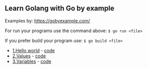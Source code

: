 ## Learn Golang with Go by example

Examples by: https://gobyexample.com/

For run your programs use the command above:
`$ go run <file>`

If you prefer build your program use:
`$ go build <file>`

- [1.Hello world](https://gobyexample.com/hello-world) - [code](https://github.com/matheusportoo/lerning-golang/blob/master/hello-world/hello-world.go)
- [2.Values](https://gobyexample.com/values) - [code](https://github.com/matheusportoo/lerning-golang/blob/master/values/values.go)
- [3.Variables](https://gobyexample.com/variables) - [code](https://github.com/matheusportoo/lerning-golang/blob/master/variables/variables.go)

